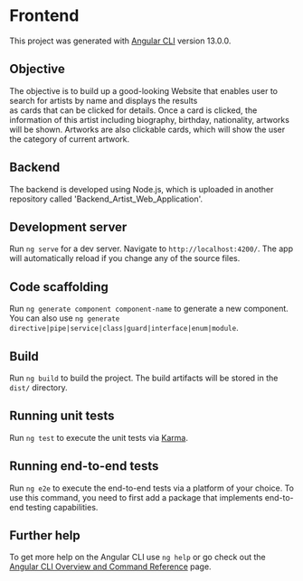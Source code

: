 # Frontend

This project was generated with [Angular CLI](https://github.com/angular/angular-cli) version 13.0.0.

## Objective

The objective is to build up a good-looking Website that enables user to search for artists by name and displays the results       
as cards that can be clicked for details. Once a card is clicked, the information of this artist including biography, birthday, nationality, artworks
will be shown. Artworks are also clickable cards, which will show the user the category of current artwork. 

## Backend

The backend is developed using Node.js, which is uploaded in another repository called 'Backend_Artist_Web_Application'.

## Development server

Run `ng serve` for a dev server. Navigate to `http://localhost:4200/`. The app will automatically reload if you change any of the source files.

## Code scaffolding

Run `ng generate component component-name` to generate a new component. You can also use `ng generate directive|pipe|service|class|guard|interface|enum|module`.

## Build

Run `ng build` to build the project. The build artifacts will be stored in the `dist/` directory.

## Running unit tests

Run `ng test` to execute the unit tests via [Karma](https://karma-runner.github.io).

## Running end-to-end tests

Run `ng e2e` to execute the end-to-end tests via a platform of your choice. To use this command, you need to first add a package that implements end-to-end testing capabilities.

## Further help

To get more help on the Angular CLI use `ng help` or go check out the [Angular CLI Overview and Command Reference](https://angular.io/cli) page.

